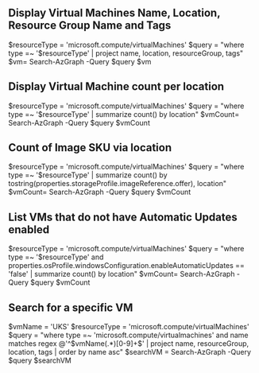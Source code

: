 

## Display Virtual Machines Name, Location, Resource Group Name and Tags
$resourceType = 'microsoft.compute/virtualMachines'
$query = "where type =~ '$resourceType' | project name, location, resourceGroup, tags"
$vm= Search-AzGraph -Query $query
$vm

## Display Virtual Machine count per location
$resourceType = 'microsoft.compute/virtualMachines'
$query = "where type =~ '$resourceType' | summarize count() by location"
$vmCount= Search-AzGraph -Query $query
$vmCount

## Count of Image SKU via location
$resourceType = 'microsoft.compute/virtualMachines'
$query = "where type =~ '$resourceType' | summarize count() by tostring(properties.storageProfile.imageReference.offer), location"
$vmCount= Search-AzGraph -Query $query
$vmCount

## List VMs that do not have Automatic Updates enabled
$resourceType = 'microsoft.compute/virtualMachines'
$query = "where type =~ '$resourceType' and properties.osProfile.windowsConfiguration.enableAutomaticUpdates == 'false' | summarize count() by location"
$vmCount= Search-AzGraph -Query $query
$vmCount

## Search for a specific VM
$vmName = 'UKS'
$resourceType = 'microsoft.compute/virtualMachines'
$query = "where type =~ 'microsoft.compute/virtualmachines' and name matches regex @'^$vmName(.*)[0-9]+$' | project name, resourceGroup, location, tags | order by name asc"
$searchVM = Search-AzGraph -Query $query
$searchVM
